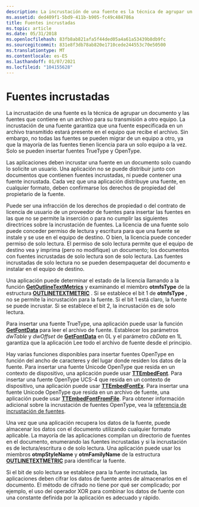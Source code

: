 ```yaml
---
description: La incrustación de una fuente es la técnica de agrupar un documento y las fuentes que contiene en un archivo para su transmisión a otro equipo.
ms.assetid: ded409f1-5bd9-411b-b905-fc49c484786a
title: Fuentes incrustadas
ms.topic: article
ms.date: 05/31/2018
ms.openlocfilehash: 83fb8ab821afa5f44ded05a4a61a53439b8db9fc
ms.sourcegitcommit: 831e8f3db78ab820e1710cede244553c70e50500
ms.translationtype: MT
ms.contentlocale: es-ES
ms.lasthandoff: 01/07/2021
ms.locfileid: "104155628"
---
```

# <a name="embedded-fonts"></a>Fuentes incrustadas

La incrustación de una fuente es la técnica de agrupar un documento y las fuentes que contiene en un archivo para su transmisión a otro equipo. La incrustación de una fuente garantiza que una fuente especificada en un archivo transmitido estará presente en el equipo que recibe el archivo. Sin embargo, no todas las fuentes se pueden migrar de un equipo a otro, ya que la mayoría de las fuentes tienen licencia para un solo equipo a la vez. Solo se pueden insertar fuentes TrueType y OpenType.

Las aplicaciones deben incrustar una fuente en un documento solo cuando lo solicite un usuario. Una aplicación no se puede distribuir junto con documentos que contienen fuentes incrustadas, ni puede contener una fuente incrustada. Cada vez que una aplicación distribuye una fuente, en cualquier formato, deben confirmarse los derechos de propiedad del propietario de la fuente.

Puede ser una infracción de los derechos de propiedad o del contrato de licencia de usuario de un proveedor de fuentes para insertar las fuentes en las que no se permite la inserción o para no cumplir las siguientes directrices sobre la incrustación de fuentes. La licencia de una fuente solo puede conceder permiso de lectura y escritura para que una fuente se instale y se use en el equipo de destino. O bien, la licencia puede conceder permiso de solo lectura. El permiso de solo lectura permite que el equipo de destino vea y imprima (pero no modifique) un documento; los documentos con fuentes incrustadas de solo lectura son de solo lectura. Las fuentes incrustadas de solo lectura no se pueden desempaquetar del documento e instalar en el equipo de destino.

Una aplicación puede determinar el estado de la licencia llamando a la función [**GetOutlineTextMetrics**](/windows/desktop/api/Wingdi/nf-wingdi-getoutlinetextmetricsa) y examinando el miembro **otmfsType** de la estructura [**OUTLINETEXTMETRIC**](/windows/desktop/api/Wingdi/ns-wingdi-outlinetextmetrica) . Si se establece el bit 1 de **otmfsType** , no se permite la incrustación para la fuente. Si el bit 1 está claro, la fuente se puede incrustar. Si se establece el bit 2, la incrustación es de solo lectura.

Para insertar una fuente TrueType, una aplicación puede usar la función [**GetFontData**](/windows/desktop/api/Wingdi/nf-wingdi-getfontdata) para leer el archivo de fuente. Establecer los parámetros *dwTable* y *dwOffset* de [**GetFontData**](/windows/win32/api/wingdi/nf-wingdi-getfontdata) en 0L y el parámetro *cbData* en 1L garantiza que la aplicación Lee todo el archivo de fuente desde el principio.

Hay varias funciones disponibles para insertar fuentes OpenType en función del ancho de caracteres y del lugar donde residen los datos de la fuente. Para insertar una fuente Unicode OpenType que resida en un contexto de dispositivo, una aplicación puede usar [**TTEmbedFont**](/windows/desktop/api/T2embapi/nf-t2embapi-ttembedfont). Para insertar una fuente OpenType UCS-4 que resida en un contexto de dispositivo, una aplicación puede usar [**TTEmbedFontEx**](/windows/desktop/api/T2embapi/nf-t2embapi-ttembedfontex). Para insertar una fuente Unicode OpenType que resida en un archivo de fuente, una aplicación puede usar [**TTEmbedFontFromFile**](/windows/desktop/api/T2embapi/nf-t2embapi-ttembedfontfromfilea). Para obtener información adicional sobre la incrustación de fuentes OpenType, vea la [referencia de incrustación de fuentes](font-embedding-reference.md).

Una vez que una aplicación recupera los datos de la fuente, puede almacenar los datos con el documento utilizando cualquier formato aplicable. La mayoría de las aplicaciones compilan un directorio de fuentes en el documento, enumerando las fuentes incrustadas y si la incrustación es de lectura/escritura o de solo lectura. Una aplicación puede usar los miembros **otmpStyleName** y **otmFamilyName** de la estructura [**OUTLINETEXTMETRIC**](/windows/win32/api/wingdi/ns-wingdi-outlinetextmetrica) para identificar la fuente.

Si el bit de solo lectura se establece para la fuente incrustada, las aplicaciones deben cifrar los datos de fuente antes de almacenarlos en el documento. El método de cifrado no tiene por qué ser complicado; por ejemplo, el uso del operador XOR para combinar los datos de fuente con una constante definida por la aplicación es adecuado y rápido.

 

 
